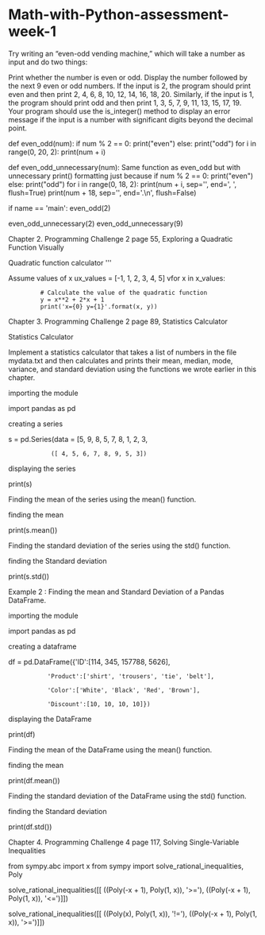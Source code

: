 # Math-with-Python-assessment-week-1
Try writing an “even-odd vending machine,” which will take a number as input and do two things:

Print whether the number is even or odd.
Display the number followed by the next 9 even or odd numbers.
If the input is 2, the program should print even and then print 2, 4, 6,
8, 10, 12, 14, 16, 18, 20. Similarly, if the input is 1, the program should print odd and then print 1, 3, 5, 7, 9, 11, 13, 15, 17, 19.
Your program should use the is_integer() method to display an error message if the input is a number with significant digits beyond the decimal point.


def even_odd(num):
if num % 2 == 0:
print("even")
else:
print("odd")
for i in range(0, 20, 2):
print(num + i)

def even_odd_unnecessary(num):
 Same function as even_odd but with unnecessary print() formatting just
because
if num % 2 == 0:
print("even")
else:
print("odd")
for i in range(0, 18, 2):
print(num + i, sep='', end=', ', flush=True)
print(num + 18, sep='', end='.\n', flush=False)

if name == 'main':
even_odd(2)

even_odd_unnecessary(2)
even_odd_unnecessary(9)



Chapter 2.  Programming Challenge 2 page 55, Exploring a Quadratic Function Visually

Quadratic function calculator
'''

Assume values of x ux_values = [-1, 1, 2, 3, 4, 5] vfor x in x_values:

             # Calculate the value of the quadratic function
             y = x**2 + 2*x + 1
             print('x={0} y={1}'.format(x, y))
             
             
             
             
Chapter 3.  Programming Challenge 2 page 89, Statistics Calculator

Statistics Calculator

Implement a statistics calculator that takes a list of numbers in the file mydata.txt and then calculates and prints their mean, median, mode, variance, and standard deviation using the functions we wrote earlier in this chapter.

importing the module

import pandas as pd

creating a series

s = pd.Series(data = [5, 9, 8, 5, 7, 8, 1, 2, 3,

                ([ 4, 5, 6, 7, 8, 9, 5, 3]) 
displaying the series

print(s)

Finding the mean of the series using the mean() function.

finding the mean

print(s.mean())

Finding the standard deviation of the series using the std() function.

finding the Standard deviation

print(s.std())

Example 2 : Finding the mean and Standard Deviation of a Pandas DataFrame.

importing the module

import pandas as pd

creating a dataframe

df = pd.DataFrame({'ID':[114, 345, 157788, 5626],

               'Product':['shirt', 'trousers', 'tie', 'belt'], 

               'Color':['White', 'Black', 'Red', 'Brown'], 

               'Discount':[10, 10, 10, 10]}) 
displaying the DataFrame

print(df)

Finding the mean of the DataFrame using the mean() function.

finding the mean

print(df.mean())

Finding the standard deviation of the DataFrame using the std() function.

finding the Standard deviation

print(df.std())

Chapter 4.  Programming Challenge 4 page 117, Solving Single-Variable Inequalities

from sympy.abc import x
from sympy import solve_rational_inequalities, Poly

solve_rational_inequalities([[
((Poly(-x + 1), Poly(1, x)), '>='),
((Poly(-x + 1), Poly(1, x)), '<=')]])

solve_rational_inequalities([[
((Poly(x), Poly(1, x)), '!='),
((Poly(-x + 1), Poly(1, x)), '>=')]])
